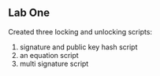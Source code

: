 ## Lab One

Created three locking and unlocking scripts:  
1) signature and public key hash script
2) an equation script
3) multi signature script  
